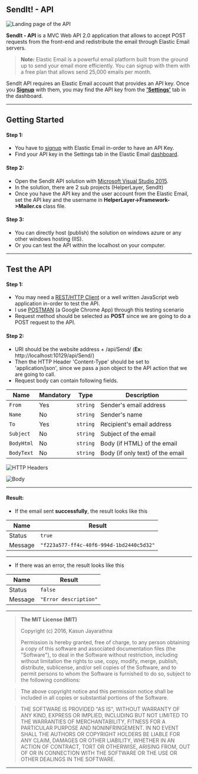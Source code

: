 SendIt! - API
-------------
![Landing page of the API](http://i.imgur.com/m6BZ9yG.png)

**SendIt - API** is a MVC Web API 2.0 application that allows to accept POST requests from the front-end and redistribute the email through Elastic Email servers.

>**Note:**
>Elastic Email is a powerful email platform built from the ground up to send your email more efficiently. You can signup with them with a free plan that allows send 25,000 emails per month.

SendIt API requires an Elastic Email account that provides an API key. Once you [**Signup**][1] with them, you may find the API key from the [**'Settings'**][2] tab in the dashboard.


----------
Getting Started
-------------
#### Step 1:
- You have to [signup][1] with Elastic Email in-order to have an API Key.
- Find your API key in the Settings tab in the Elastic Email [dashboard][2].

#### Step 2:
- Open the SendIt API solution with [Microsoft Visual Studio 2015][3].
- In the solution, there are 2 sub projects (HelperLayer, SendIt)
- Once you have the API key and the user account from the Elastic Email, set the API key and the username in **HelperLayer->Framework->Mailer.cs** class file.

#### Step 3:
- You can directly host (publish) the solution on windows azure or any other windows hosting (IIS).
- Or you can test the API within the localhost on your computer.

---
Test the API
-------------
#### Step 1:
- You may need a [REST/HTTP Client][4] or a well written JavaScript web application in-order to test the API.
- I use [POSTMAN][4] (a Google Chrome App) through this testing scenario
- Request method should be selected as **POST** since we are going to do a POST request to the API.

#### Step 2:
- URI should be the website address + /api/Send/ (**Ex:** http://localhost:10129/api/Send/)
- Then the HTTP Header 'Content-Type' should be set to 'application/json', since we pass a json object to the API action that we are going to call.
- Request body can contain following fields.

Name | Mandatory | Type | Description|
--- | --- | --- | --- |
| `From`|Yes| `string`| Sender's email address|
| `Name`|No| `string`| Sender's name |
| `To`|Yes| `string`|Recipient's email address |
| `Subject`|No| `string`|Subject of the email|
| `BodyHtml`|No| `string`|Body (if HTML) of the email|
| `BodyText`|No| `string`|Body (if only text) of the email|



![HTTP Headers](http://i.imgur.com/PPFaEVz.png)

![Body](http://i.imgur.com/GBrh81V.png)

---

#### Result:
- If the email sent **successfully**, the result looks like this

Name | Result |
--- | --- |
Status | `true` |
Message| `"f223a577-ff4c-40f6-994d-1bd2440c5d32"` |


---
- If there was an error, the result looks like this

Name | Result |
--- | --- |
Status | `false` |
Message| `"Error description"` |


---------

> **The MIT License (MIT)** 
> 
> Copyright (c) 2016, Kasun Jayarathna
> 
> Permission is hereby granted, free of charge, to any person obtaining a copy of this software and associated documentation files (the "Software"), to deal in the Software without restriction, including without limitation the rights to use, copy, modify, merge, publish, distribute, sublicense, and/or sell copies of the Software, and to permit persons to whom the Software is furnished to do so, subject to the following conditions:

>The above copyright notice and this permission notice shall be included in all copies or substantial portions of the Software.

>THE SOFTWARE IS PROVIDED "AS IS", WITHOUT WARRANTY OF ANY KIND, EXPRESS OR IMPLIED, INCLUDING BUT NOT LIMITED TO THE WARRANTIES OF MERCHANTABILITY, FITNESS FOR A PARTICULAR PURPOSE AND NONINFRINGEMENT. IN NO EVENT SHALL THE AUTHORS OR COPYRIGHT HOLDERS BE LIABLE FOR ANY CLAIM, DAMAGES OR OTHER LIABILITY, WHETHER IN AN ACTION OF CONTRACT, TORT OR OTHERWISE, ARISING FROM, OUT OF OR IN CONNECTION WITH THE SOFTWARE OR THE USE OR OTHER DEALINGS IN THE SOFTWARE.

---------

[1]: https://elasticemail.com/account#/create-account
[2]: https://elasticemail.com/account#/settings
[3]: https://www.visualstudio.com/
[4]: https://www.getpostman.com/
